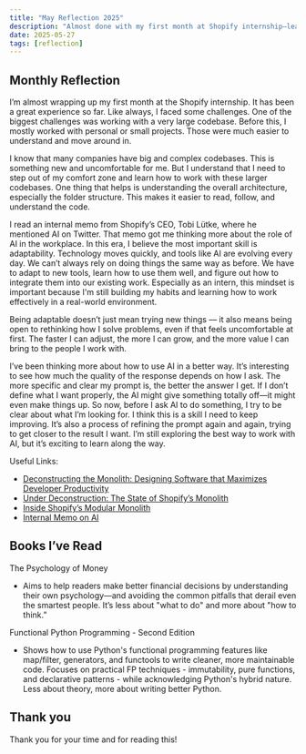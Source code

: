 ```yaml
---
title: "May Reflection 2025"
description: "Almost done with my first month at Shopify internship—learning to work with large codebases, adapt to AI tools, and improve problem-solving skills."
date: 2025-05-27
tags: [reflection]
---
```


## Monthly Reflection

I’m almost wrapping up my first month at the Shopify internship. It has been a great experience so far. Like always, I faced some challenges. One of the biggest challenges was working with a very large codebase. Before this, I mostly worked with personal or small projects. Those were much easier to understand and move around in.

I know that many companies have big and complex codebases. This is something new and uncomfortable for me. But I understand that I need to step out of my comfort zone and learn how to work with these larger codebases. One thing that helps is understanding the overall architecture, especially the folder structure. This makes it easier to read, follow, and understand the code.

I read an internal memo from Shopify’s CEO, Tobi Lütke, where he mentioned AI on Twitter. That memo got me thinking more about the role of AI in the workplace. In this era, I believe the most important skill is adaptability. Technology moves quickly, and tools like AI are evolving every day. We can’t always rely on doing things the same way as before. We have to adapt to new tools, learn how to use them well, and figure out how to integrate them into our existing work. Especially as an intern, this mindset is important because I'm still building my habits and learning how to work effectively in a real-world environment.

Being adaptable doesn’t just mean trying new things — it also means being open to rethinking how I solve problems, even if that feels uncomfortable at first. The faster I can adjust, the more I can grow, and the more value I can bring to the people I work with.

I’ve been thinking more about how to use AI in a better way. It’s interesting to see how much the quality of the response depends on how I ask. The more specific and clear my prompt is, the better the answer I get. If I don’t define what I want properly, the AI might give something totally off—it might even make things up. So now, before I ask AI to do something, I try to be clear about what I’m looking for. I think this is a skill I need to keep improving. It’s also a process of refining the prompt again and again, trying to get closer to the result I want. I’m still exploring the best way to work with AI, but it’s exciting to learn along the way.

Useful Links:

- [Deconstructing the Monolith: Designing Software that Maximizes Developer Productivity](https://shopify.engineering/deconstructing-monolith-designing-software-maximizes-developer-productivity)
- [Under Deconstruction: The State of Shopify’s Monolith](https://shopify.engineering/shopify-monolith)
- [Inside Shopify’s Modular Monolith](https://newsletter.techworld-with-milan.com/p/inside-shopifys-modular-monolith)
- [Internal Memo on AI](https://x.com/tobi/status/1909231499448401946?lang=en)

## Books I’ve Read

The Psychology of Money

- Aims to help readers make better financial decisions by understanding their own psychology—and avoiding the common pitfalls that derail even the smartest people. It’s less about "what to do" and more about "how to think.”

Functional Python Programming - Second Edition

- Shows how to use Python's functional programming features like map/filter, generators, and functools to write cleaner, more maintainable code. Focuses on practical FP techniques - immutability, pure functions, and declarative patterns - while acknowledging Python's hybrid nature. Less about theory, more about writing better Python.

## Thank you

Thank you for your time and for reading this!
